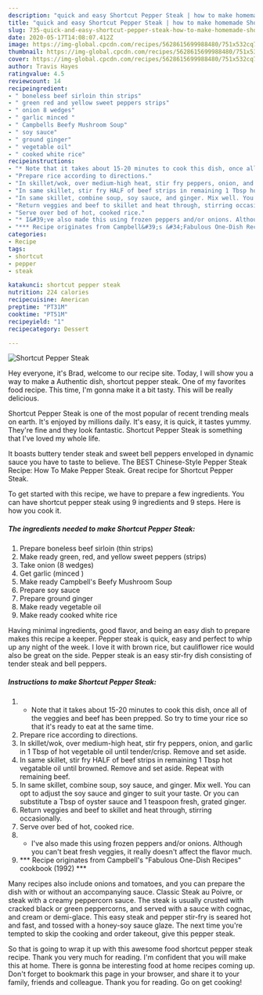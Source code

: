 ```yaml
---
description: "quick and easy Shortcut Pepper Steak | how to make homemade Shortcut Pepper Steak"
title: "quick and easy Shortcut Pepper Steak | how to make homemade Shortcut Pepper Steak"
slug: 735-quick-and-easy-shortcut-pepper-steak-how-to-make-homemade-shortcut-pepper-steak
date: 2020-05-17T14:08:07.412Z
image: https://img-global.cpcdn.com/recipes/5628615699988480/751x532cq70/shortcut-pepper-steak-recipe-main-photo.jpg
thumbnail: https://img-global.cpcdn.com/recipes/5628615699988480/751x532cq70/shortcut-pepper-steak-recipe-main-photo.jpg
cover: https://img-global.cpcdn.com/recipes/5628615699988480/751x532cq70/shortcut-pepper-steak-recipe-main-photo.jpg
author: Travis Hayes
ratingvalue: 4.5
reviewcount: 14
recipeingredient:
- " boneless beef sirloin thin strips"
- " green red and yellow sweet peppers strips"
- " onion 8 wedges"
- " garlic minced "
- " Campbells Beefy Mushroom Soup"
- " soy sauce"
- " ground ginger"
- " vegetable oil"
- " cooked white rice"
recipeinstructions:
- "* Note that it takes about 15-20 minutes to cook this dish, once all of the veggies and beef has been prepped. So try to time your rice so that it&#39;s ready to eat at the same time."
- "Prepare rice according to directions."
- "In skillet/wok, over medium-high heat, stir fry peppers, onion, and garlic in 1 Tbsp of hot vegetable oil until tender/crisp. Remove and set aside."
- "In same skillet, stir fry HALF of beef strips in remaining 1 Tbsp hot vegatable oil until browned. Remove and set aside. Repeat with remaining beef."
- "In same skillet, combine soup, soy sauce, and ginger. Mix well. You can opt to adjust the soy sauce and ginger to suit your taste. Or you can substitute a Tbsp of oyster sauce and 1 teaspoon fresh, grated ginger."
- "Return veggies and beef to skillet and heat through, stirring occasionally."
- "Serve over bed of hot, cooked rice."
- "* I&#39;ve also made this using frozen peppers and/or onions. Although you can&#39;t beat fresh veggies, it really doesn&#39;t affect the flavor much."
- "*** Recipe originates from Campbell&#39;s &#34;Fabulous One-Dish Recipes&#34; cookbook (1992) ***"
categories:
- Recipe
tags:
- shortcut
- pepper
- steak

katakunci: shortcut pepper steak 
nutrition: 224 calories
recipecuisine: American
preptime: "PT31M"
cooktime: "PT51M"
recipeyield: "1"
recipecategory: Dessert

---
```



![Shortcut Pepper Steak](https://img-global.cpcdn.com/recipes/5628615699988480/751x532cq70/shortcut-pepper-steak-recipe-main-photo.jpg)

Hey everyone, it's Brad, welcome to our recipe site. Today, I will show you a way to make a Authentic dish, shortcut pepper steak. One of my favorites food recipe. This time, I'm gonna make it a bit tasty. This will be really delicious.

Shortcut Pepper Steak is one of the most popular of recent trending meals on earth. It's enjoyed by millions daily. It's easy, it is quick, it tastes yummy. They're fine and they look fantastic. Shortcut Pepper Steak is something that I've loved my whole life.

It boasts buttery tender steak and sweet bell peppers enveloped in dynamic sauce you have to taste to believe. The BEST Chinese-Style Pepper Steak Recipe: How To Make Pepper Steak. Great recipe for Shortcut Pepper Steak.


To get started with this recipe, we have to prepare a few ingredients. You can have shortcut pepper steak using 9 ingredients and 9 steps. Here is how you cook it.

<!--inarticleads1-->

##### The ingredients needed to make Shortcut Pepper Steak:

1. Prepare  boneless beef sirloin (thin strips)
1. Make ready  green, red, and yellow sweet peppers (strips)
1. Take  onion (8 wedges)
1. Get  garlic (minced )
1. Make ready  Campbell&#39;s Beefy Mushroom Soup
1. Prepare  soy sauce
1. Prepare  ground ginger
1. Make ready  vegetable oil
1. Make ready  cooked white rice


Having minimal ingredients, good flavor, and being an easy dish to prepare makes this recipe a keeper. Pepper steak is quick, easy and perfect to whip up any night of the week. I love it with brown rice, but cauliflower rice would also be great on the side. Pepper steak is an easy stir-fry dish consisting of tender steak and bell peppers. 

<!--inarticleads2-->

##### Instructions to make Shortcut Pepper Steak:

1. * Note that it takes about 15-20 minutes to cook this dish, once all of the veggies and beef has been prepped. So try to time your rice so that it&#39;s ready to eat at the same time.
1. Prepare rice according to directions.
1. In skillet/wok, over medium-high heat, stir fry peppers, onion, and garlic in 1 Tbsp of hot vegetable oil until tender/crisp. Remove and set aside.
1. In same skillet, stir fry HALF of beef strips in remaining 1 Tbsp hot vegatable oil until browned. Remove and set aside. Repeat with remaining beef.
1. In same skillet, combine soup, soy sauce, and ginger. Mix well. You can opt to adjust the soy sauce and ginger to suit your taste. Or you can substitute a Tbsp of oyster sauce and 1 teaspoon fresh, grated ginger.
1. Return veggies and beef to skillet and heat through, stirring occasionally.
1. Serve over bed of hot, cooked rice.
1. * I&#39;ve also made this using frozen peppers and/or onions. Although you can&#39;t beat fresh veggies, it really doesn&#39;t affect the flavor much.
1. *** Recipe originates from Campbell&#39;s &#34;Fabulous One-Dish Recipes&#34; cookbook (1992) ***


Many recipes also include onions and tomatoes, and you can prepare the dish with or without an accompanying sauce. Classic Steak au Poivre, or steak with a creamy peppercorn sauce. The steak is usually crusted with cracked black or green peppercorns, and served with a sauce with cognac, and cream or demi-glace. This easy steak and pepper stir-fry is seared hot and fast, and tossed with a honey-soy sauce glaze. The next time you&#39;re tempted to skip the cooking and order takeout, give this pepper steak. 

So that is going to wrap it up with this awesome food shortcut pepper steak recipe. Thank you very much for reading. I'm confident that you will make this at home. There is gonna be interesting food at home recipes coming up. Don't forget to bookmark this page in your browser, and share it to your family, friends and colleague. Thank you for reading. Go on get cooking!
